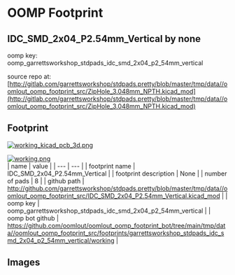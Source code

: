 # OOMP Footprint  
## IDC_SMD_2x04_P2.54mm_Vertical  by none  
  
oomp key: oomp_garrettsworkshop_stdpads_idc_smd_2x04_p2_54mm_vertical  
  
source repo at: [http://gitlab.com/garrettsworkshop/stdpads.pretty/blob/master/tmp/data//oomlout_oomp_footprint_src/ZipHole_3.048mm_NPTH.kicad_mod](http://gitlab.com/garrettsworkshop/stdpads.pretty/blob/master/tmp/data//oomlout_oomp_footprint_src/ZipHole_3.048mm_NPTH.kicad_mod)  
## Footprint  
  
[![working_kicad_pcb_3d.png](working_kicad_pcb_3d_600.png)](working_kicad_pcb_3d.png)  
  
[![working.png](working_600.png)](working.png)  
| name | value | 
| --- | --- | 
| footprint name | IDC_SMD_2x04_P2.54mm_Vertical | 
| footprint description | None | 
| number of pads | 8 | 
| github path | http://github.com/garrettsworkshop/stdpads.pretty/blob/master/tmp/data//oomlout_oomp_footprint_src/IDC_SMD_2x04_P2.54mm_Vertical.kicad_mod | 
| oomp key | oomp_garrettsworkshop_stdpads_idc_smd_2x04_p2_54mm_vertical | 
| oomp bot github | https://github.com/oomlout/oomlout_oomp_footprint_bot/tree/main/tmp/data//oomlout_oomp_footprint_src/footprints/garrettsworkshop_stdpads_idc_smd_2x04_p2_54mm_vertical/working | 
## Images  
